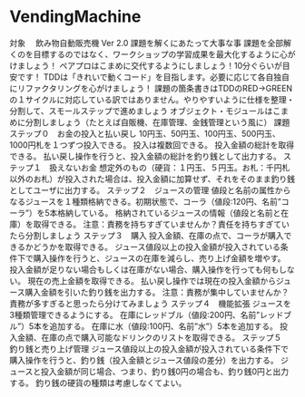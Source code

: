 VendingMachine
==============

対象  　飲み物自動販売機 Ver 2.0  課題を解くにあたって大事な事  課題を全部解くのを目標するのではなく、ワークショップの学習成果を最大化するように心がけましょう！ ペアプロはこまめに交代するようにしましょう！10分ぐらいが目安です！ TDDは「きれいで動くコード」を目指します。必要に応じて各自独自にリファクタリングを心がけましょう！ 課題の箇条書きはTDDのRED->GREENの１サイクルに対応している訳ではありません。やりやすいように仕様を整理・分割して、スモールステップで進めましょう オブジェクト・モジュールはこまめに分割しましょう（たとえば自販機、在庫管理、金銭管理という風に） 課題  ステップ０　お金の投入と払い戻し  10円玉、50円玉、100円玉、500円玉、1000円札を１つずつ投入できる。 投入は複数回できる。 投入金額の総計を取得できる。 払い戻し操作を行うと、投入金額の総計を釣り銭として出力する。 ステップ１　扱えないお金  想定外のもの（硬貨：１円玉、５円玉。お札：千円札以外のお札）が投入された場合は、投入金額に加算せず、それをそのまま釣り銭としてユーザに出力する。 ステップ２　ジュースの管理  値段と名前の属性からなるジュースを１種類格納できる。初期状態で、コーラ（値段:120円、名前”コーラ”）を5本格納している。 格納されているジュースの情報（値段と名前と在庫）を取得できる。 注意：責務を持ちすぎていませんか？責任を持ちすぎていたら分割しましょう ステップ３　購入  投入金額、在庫の点で、コーラが購入できるかどうかを取得できる。 ジュース値段以上の投入金額が投入されている条件下で購入操作を行うと、ジュースの在庫を減らし、売り上げ金額を増やす。 投入金額が足りない場合もしくは在庫がない場合、購入操作を行っても何もしない。 現在の売上金額を取得できる。 払い戻し操作では現在の投入金額からジュース購入金額を引いた釣り銭を出力する。 注意：責務が集中していませんか？責務が多すぎると思ったら分けてみましょう ステップ４　機能拡張  ジュースを3種類管理できるようにする。 在庫にレッドブル（値段:200円、名前”レッドブル”）5本を追加する。 在庫に水（値段:100円、名前”水”）5本を追加する。 投入金額、在庫の点で購入可能なドリンクのリストを取得できる。 ステップ５　釣り銭と売り上げ管理  ジュース値段以上の投入金額が投入されている条件下で購入操作を行うと、釣り銭（投入金額とジュース値段の差分）を出力する。 ジュースと投入金額が同じ場合、つまり、釣り銭0円の場合も、釣り銭0円と出力する。 釣り銭の硬貨の種類は考慮しなくてよい。
